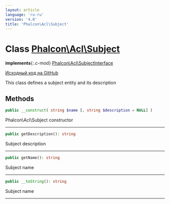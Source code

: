 ```yaml
---
layout: article
language: 'ru-ru'
version: '4.0'
title: 'Phalcon\Acl\Subject'
---
```

# Class [Phalcon\Acl\Subject](api/Phalcon_Acl_Subject)

**implements**{:.c-mod} [Phalcon\Acl\SubjectInterface](api/Phalcon_Acl_SubjectInterface)

<a href="https://github.com/phalcon/cphalcon/tree/v4.0.0/phalcon/acl/subject.zep" class="btn btn-default btn-sm">Исходный код на GitHub</a>

This class defines a subject entity and its description

## Methods

```php
public __construct( string $name [, string $description = NULL] )
```

Phalcon\Acl\Subject constructor

* * *

```php
public getDescription(): string
```

Subject description

* * *

```php
public getName(): string
```

Subject name

* * *

```php
public __toString(): string
```

Subject name

* * *